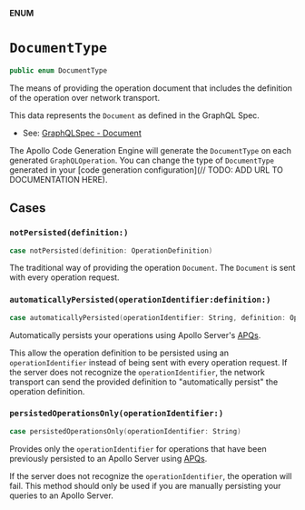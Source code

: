 **ENUM**

# `DocumentType`

```swift
public enum DocumentType
```

The means of providing the operation document that includes the definition of the operation
over network transport.

This data represents the `Document` as defined in the GraphQL Spec.
- See: [GraphQLSpec - Document](https://spec.graphql.org/draft/#Document)

The Apollo Code Generation Engine will generate the `DocumentType` on each generated
`GraphQLOperation`. You can change the type of `DocumentType` generated in your
[code generation configuration](// TODO: ADD URL TO DOCUMENTATION HERE).

## Cases
### `notPersisted(definition:)`

```swift
case notPersisted(definition: OperationDefinition)
```

The traditional way of providing the operation `Document`.
The `Document` is sent with every operation request.

### `automaticallyPersisted(operationIdentifier:definition:)`

```swift
case automaticallyPersisted(operationIdentifier: String, definition: OperationDefinition)
```

Automatically persists your operations using Apollo Server's
[APQs](https://www.apollographql.com/docs/apollo-server/performance/apq).

This allow the operation definition to be persisted using an `operationIdentifier` instead of
being sent with every operation request. If the server does not recognize the
`operationIdentifier`, the network transport can send the provided definition to
"automatically persist" the operation definition.

### `persistedOperationsOnly(operationIdentifier:)`

```swift
case persistedOperationsOnly(operationIdentifier: String)
```

Provides only the `operationIdentifier` for operations that have been previously persisted
to an Apollo Server using
[APQs](https://www.apollographql.com/docs/apollo-server/performance/apq).

If the server does not recognize the `operationIdentifier`, the operation will fail. This
method should only be used if you are manually persisting your queries to an Apollo Server.
